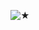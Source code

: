 ![★](https://github.com/STERNEN-KIND/STERNEN-KIND/blob/56e0567bb7ffc131be304310aa590c23866df82f/tumblr_1ebf9e095011477403489416b14cd1de_53752b42_2048.png)
